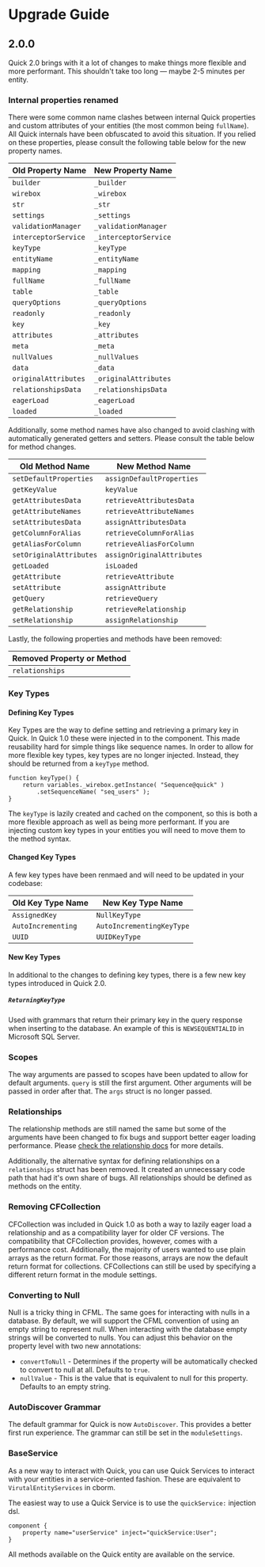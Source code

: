 # Upgrade Guide

## 2.0.0

Quick 2.0 brings with it a lot of changes to make things more flexible and more
performant. This shouldn't take too long — maybe 2-5 minutes per entity.

### Internal properties renamed

There were some common name clashes between internal Quick properties and custom
attributes of your entities (the most common being `fullName`). All Quick
internals have been obfuscated to avoid this situation. If you relied on these
properties, please consult the following table below for the new property names.

| Old Property Name    | New Property Name     |
| -------------------- | --------------------- |
| `builder`            | `_builder`            |
| `wirebox`            | `_wirebox`            |
| `str`                | `_str`                |
| `settings`           | `_settings`           |
| `validationManager`  | `_validationManager`  |
| `interceptorService` | `_interceptorService` |
| `keyType`            | `_keyType`            |
| `entityName`         | `_entityName`         |
| `mapping`            | `_mapping`            |
| `fullName`           | `_fullName`           |
| `table`              | `_table`              |
| `queryOptions`       | `_queryOptions`       |
| `readonly`           | `_readonly`           |
| `key`                | `_key`                |
| `attributes`         | `_attributes`         |
| `meta`               | `_meta`               |
| `nullValues`         | `_nullValues`         |
| `data`               | `_data`               |
| `originalAttributes` | `_originalAttributes` |
| `relationshipsData`  | `_relationshipsData`  |
| `eagerLoad`          | `_eagerLoad`          |
| `loaded`             | `_loaded`             |

Additionally, some method names have also changed to avoid clashing with
automatically generated getters and setters. Please consult the table below for
method changes.

| Old Method Name         | New Method Name            |
| ----------------------- | -------------------------- |
| `setDefaultProperties`  | `assignDefaultProperties`  |
| `getKeyValue`           | `keyValue`                 |
| `getAttributesData`     | `retrieveAttributesData`   |
| `getAttributeNames`     | `retrieveAttributeNames`   |
| `setAttributesData`     | `assignAttributesData`     |
| `getColumnForAlias`     | `retrieveColumnForAlias`   |
| `getAliasForColumn`     | `retrieveAliasForColumn`   |
| `setOriginalAttributes` | `assignOriginalAttributes` |
| `getLoaded`             | `isLoaded`                 |
| `getAttribute`          | `retrieveAttribute`        |
| `setAttribute`          | `assignAttribute`          |
| `getQuery`              | `retrieveQuery`            |
| `getRelationship`       | `retrieveRelationship`     |
| `setRelationship`       | `assignRelationship`       |

Lastly, the following properties and methods have been removed:

| Removed Property or Method |
| -------------------------- |
| `relationships`            |

### Key Types

#### Defining Key Types

Key Types are the way to define setting and retrieving a primary key in Quick.
In Quick 1.0 these were injected in to the component. This made reusability hard
for simple things like sequence names. In order to allow for more flexible key
types, key types are no longer injected. Instead, they should be returned from a
`keyType` method.

```
function keyType() {
    return variables._wirebox.getInstance( "Sequence@quick" )
        .setSequenceName( "seq_users" );
}
```

The `keyType` is lazily created and cached on the component, so this is both a
more flexible approach as well as being more performant. If you are injecting
custom key types in your entities you will need to move them to the method
syntax.

#### Changed Key Types

A few key types have been renmaed and will need to be updated in your codebase:

| Old Key Type Name  | New Key Type Name         |
| ------------------ | ------------------------- |
| `AssignedKey`      | `NullKeyType`             |
| `AutoIncrementing` | `AutoIncrementingKeyType` |
| `UUID`             | `UUIDKeyType`             |

#### New Key Types

In additional to the changes to defining key types, there is a few new key types
introduced in Quick 2.0.

##### `ReturningKeyType`

Used with grammars that return their primary key in the query response when
inserting to the database. An example of this is `NEWSEQUENTIALID` in Microsoft
SQL Server.

### Scopes

The way arguments are passed to scopes have been updated to allow for default arguments.
`query` is still the first argument.  Other arguments will be passed in order after that.
The `args` struct is no longer passed.

### Relationships

The relationship methods are still named the same but some of the arguments have
been changed to fix bugs and support better eager loading performance. Please
[check the relationship docs](relationships/README.md) for more details.

Additionally, the alternative syntax for defining relationships on a
`relationships` struct has been removed. It created an unnecessary code path
that had it's own share of bugs. All relationships should be defined as methods
on the entity.

### Removing CFCollection

CFCollection was included in Quick 1.0 as both a way to lazily eager load a
relationship and as a compatibility layer for older CF versions. The
compatibility that CFCollection provides, however, comes with a performance
cost. Additionally, the majority of users wanted to use plain arrays as the
return format. For those reasons, arrays are now the default return format for
collections. CFCollections can still be used by specifying a different return
format in the module settings.

### Converting to Null

Null is a tricky thing in CFML. The same goes for interacting with nulls in a
database. By default, we will support the CFML convention of using an empty
string to represent null. When interacting with the database empty strings will
be converted to nulls. You can adjust this behavior on the property level with
two new annotations:

-   `convertToNull` - Determines if the property will be automatically checked
    to convert to null at all. Defaults to `true`.
-   `nullValue` - This is the value that is equivalent to null for this
    property. Defaults to an empty string.

### AutoDiscover Grammar

The default grammar for Quick is now `AutoDiscover`. This provides a better
first run experience. The grammar can still be set in the `moduleSettings`.

### BaseService

As a new way to interact with Quick, you can use Quick Services to interact with
your entities in a service-oriented fashion. These are equivalent to
`VirutalEntityServices` in cborm.

The easiest way to use a Quick Service is to use the `quickService:` injection dsl.

```
component {
    property name="userService" inject="quickService:User";
}
```

All methods available on the Quick entity are available on the service.
